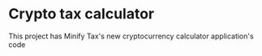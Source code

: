# Crypto tax calculator

This project has Minify Tax's new cryptocurrency calculator application's code
